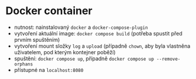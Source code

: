 # Docker container
- nutnost: nainstalovaný `docker` a `docker-compose-plugin`
- vytvoření aktuální image: `docker compose build` (potřeba spustit před prvním spuštěním)
- vytvoření mount složky `log` a `upload` (případně `chown`, aby byla vlastněna uživatelem, pod kterým kontejner poběží)
- spuštění: `docker compose up`, případně `docker compose up --remove-orphans`
- přístupné na `localhost:8080`
